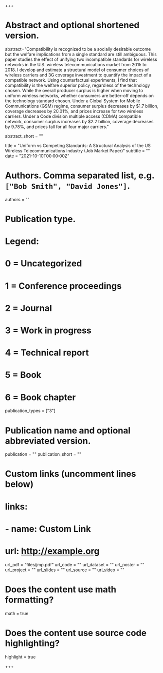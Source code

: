 +++
# Abstract and optional shortened version.
abstract="Compatibility is recognized to be a socially desirable outcome but the welfare implications from a single standard are still ambiguous. This paper studies the effect of unifying two incompatible standards for wireless networks in the U.S. wireless telecommunications market from 2015 to 2018. I develop and estimate a structural model of consumer choices of wireless carriers and 3G coverage investment to quantify the impact of a compatible network. Using counterfactual experiments, I find that compatibility is the welfare superior policy, regardless of the technology chosen. While the overall producer surplus is higher when moving to uniform wireless networks, whether consumers are better-off depends on the technology standard chosen. Under a Global System for Mobile Communications (GSM) regime, consumer surplus decreases by $1.7 billion, coverage decreases by 20.01%, and prices increase for two wireless carriers. Under a Code division multiple access (CDMA) compatible network, consumer surplus increases by $2.2 billion, coverage decreases by 9.78%, and prices fall for all four major carriers."

abstract_short = ""

title = "Uniform vs Competing Standards: A Structural Analysis of the US Wireless Telecommunications Industry (Job Market Paper)"
subtitle = ""
date = "2021-10-10T00:00:00Z"

# Authors. Comma separated list, e.g. `["Bob Smith", "David Jones"]`.
authors = ""

# Publication type.
# Legend:
# 0 = Uncategorized
# 1 = Conference proceedings
# 2 = Journal
# 3 = Work in progress
# 4 = Technical report
# 5 = Book
# 6 = Book chapter
publication_types = ["3"]

# Publication name and optional abbreviated version.
publication = ""
publication_short = ""

# Custom links (uncomment lines below)
# links:
# - name: Custom Link
#   url: http://example.org

url_pdf = "files/jmp.pdf"
url_code = ""
url_dataset = ""
url_poster = ""
url_project = ""
url_slides = ""
url_source = ""
url_video = ""

# Does the content use math formatting?
math = true

# Does the content use source code highlighting?
highlight = true


+++
